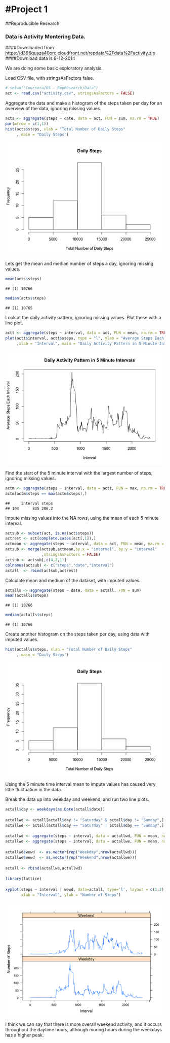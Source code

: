 #Project 1
=================================================
##Reproducible Research

### Data is Activity Montering Data. 
####Downloaded from https://d396qusza40orc.cloudfront.net/repdata%2Fdata%2Factivity.zip
####Download data is 8-12-2014

We are doing some basic exploratory analysis.

Load CSV file, with stringsAsFactors false.


```r
# setwd("Coursera/05 - RepResearch/Data")
act <- read.csv("activity.csv", stringsAsFactors = FALSE)
```

Aggregate the data and make a histogram of the steps taken per day for an overview of the data, ignoring missing values.


```r
acts <- aggregate(steps ~ date, data = act, FUN = sum, na.rm = TRUE)
par(mfrow = c(1,1))
hist(acts$steps, xlab = "Total Number of Daily Steps"
     , main = "Daily Steps")
```

![plot of chunk unnamed-chunk-2](./PA1_template_files/figure-html/unnamed-chunk-2.png) 

Lets get the mean and median number of steps a day, ignoring missing values.


```r
mean(acts$steps)
```

```
## [1] 10766
```

```r
median(acts$steps)
```

```
## [1] 10765
```

Look at the daily activity pattern, ignoring missing values. Plot these with a line plot.


```r
actt <- aggregate(steps ~ interval, data = act, FUN = mean, na.rm = TRUE)
plot(actt$interval, actt$steps, type = "l", ylab = "Average Steps Each Interval"
     ,xlab = "Interval", main = "Daily Activity Pattern in 5 Minute Intervals")
```

![plot of chunk unnamed-chunk-4](./PA1_template_files/figure-html/unnamed-chunk-4.png) 

Find the start of the 5 minute interval with the largest number of steps, ignoring missing values.


```r
actm <- aggregate(steps ~ interval, data = actt, FUN = max, na.rm = TRUE)
actm[actm$steps == max(actm$steps),]
```

```
##     interval steps
## 104      835 206.2
```

Impute missing values into the NA rows, using the mean of each 5 minute interval.


```r
actsub <- subset(act, is.na(act$steps))
actrest <- act[complete.cases(act[,1]),]
actmean <- aggregate(steps ~ interval, data = act, FUN = mean, na.rm = TRUE)
actsub <- merge(actsub,actmean,by.x = "interval", by.y = "interval"
                ,stringsAsFactors = FALSE)
actsub <- actsub[,c(4,3,1)]
colnames(actsub) <- c("steps","date","interval")
actall  <- rbind(actsub,actrest)
```

Calculate mean and medium of the dataset, with imputed values.


```r
actalls <- aggregate(steps ~ date, data = actall, FUN = sum)
mean(actalls$steps)
```

```
## [1] 10766
```

```r
median(actalls$steps)
```

```
## [1] 10766
```

Create another histogram on the steps taken per day, using data with imputed values.


```r
hist(actalls$steps, xlab = "Total Number of Daily Steps"
     , main = "Daily Steps")
```

![plot of chunk unnamed-chunk-8](./PA1_template_files/figure-html/unnamed-chunk-8.png) 

Using the 5 minute time interval mean to impute values has caused very little fluctuation in the data.

Break the data up into weekday and weekend, and run two line plots.


```r
actall$day <- weekdays(as.Date(actall$date))

actallwd <- actall[actall$day != "Saturday" & actall$day != "Sunday",]
actallwe <- actall[actall$day == "Saturday" | actall$day == "Sunday",]

actallwd <- aggregate(steps ~ interval, data = actallwd, FUN = mean, na.rm = TRUE)
actallwe <- aggregate(steps ~ interval, data = actallwe, FUN = mean, na.rm = TRUE)

actallwd$wewd  <- as.vector(rep("Weekday",nrow(actallwd)))
actallwe$wewd  <- as.vector(rep("Weekend",nrow(actallwe)))

actall <- rbind(actallwe,actallwd)

library(lattice)

xyplot(steps ~ interval | wewd, data=actall, type='l', layout = c(1,2),
       xlab = "Interval", ylab = "Number of Steps")
```

![plot of chunk unnamed-chunk-9](./PA1_template_files/figure-html/unnamed-chunk-9.png) 

I think we can say that there is more overall weekend activity, and it occurs throughout the daytime hours, although moring hours during the weekdays has a higher peak.  
